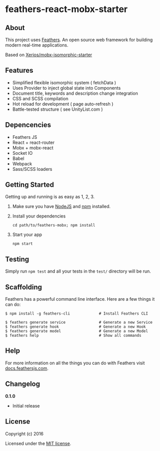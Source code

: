 # feathers-react-mobx-starter

> 

## About

This project uses [Feathers](http://feathersjs.com). An open source web framework for building modern real-time applications.

Based on [Xerios/mobx-isomorphic-starter](https://github.com/Xerios/mobx-isomorphic-starter)

## Features

- Simplified flexible isomorphic system ( fetchData )
- Uses Provider to inject global state into Components
- Document title, keywords and description change integration
- CSS and SCSS compilation
- Hot reload for development ( page auto-refresh )
- Battle-tested structure ( see UnityList.com )

## Depencencies

- Feathers JS
- React + react-router
- Mobx + mobx-react
- Socket IO
- Babel
- Webpack
- Sass/SCSS loaders

## Getting Started

Getting up and running is as easy as 1, 2, 3.

1. Make sure you have [NodeJS](https://nodejs.org/) and [npm](https://www.npmjs.com/) installed.
2. Install your dependencies
    
    ```
    cd path/to/feathers-mobx; npm install
    ```

3. Start your app
    
    ```
    npm start
    ```

## Testing

Simply run `npm test` and all your tests in the `test/` directory will be run.

## Scaffolding

Feathers has a powerful command line interface. Here are a few things it can do:

```
$ npm install -g feathers-cli             # Install Feathers CLI

$ feathers generate service               # Generate a new Service
$ feathers generate hook                  # Generate a new Hook
$ feathers generate model                 # Generate a new Model
$ feathers help                           # Show all commands
```

## Help

For more information on all the things you can do with Feathers visit [docs.feathersjs.com](http://docs.feathersjs.com).

## Changelog

__0.1.0__

- Initial release

## License

Copyright (c) 2016

Licensed under the [MIT license](LICENSE).
